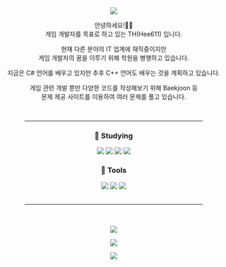 <div align=center>
 <img src="https://capsule-render.vercel.app/api?type=waving&color=gradient&customColorList=3&height=250&section=header&text=Hello!&fontSize=50" />
 <p>
  안녕하세요!🙇‍♂️<br>
  게임 개발자를 목표로 하고 있는 TH(Hee611) 입니다.
  
  현재 다른 분야의 IT 업계에 재직중이지만<br>
  게임 개발자의 꿈을 이루기 위해 학원을 병행하고 있습니다.

  지금은 C# 언어를 배우고 있지만 추후 C++ 언어도 배우는 것을 계획하고 있습니다.

  게임 관련 개발 뿐만 다양한 코드를 작성해보기 위해 Baekjoon 등<br>
  문제 제공 사이트를 이용하여 여러 문제를 풀고 있습니다.
 </p>
 
 <br/>
 <hr width="80%" noshade />
 
 <div>
  <h3>📄 Studying </h3>
   <img src="https://img.shields.io/badge/C%23-ffffff?style=flat-square&logo=Csharp&logoColor=ffffff&labelColor=3776AB&color=3776AB"/>
   <img src="https://img.shields.io/badge/C++-ffffff?style=flat-square&logo=c%2B%2B&logoColor=ffffff&labelColor=00599C&color=00599C"/>
   <img src="https://img.shields.io/badge/MySQL-ffffff?style=flat-square&logo=MySQL&logoColor=ffffff&labelColor=4479A1&color=4479A1"/>
   <img src="https://img.shields.io/badge/Linux-ffffff?style=flat-square&logo=Linux&logoColor=ffffff&labelColor=FF9436&color=FF9436"/>
 </div>
 
 <div>
  <h3>🧰 Tools </h3>
   <img src="https://img.shields.io/badge/Visual Studio-ffffff?style=flat-square&logo=Visual Studio&logoColor=ffffff&labelColor=5C2D91&color=5C2D91"/>
   <img src="https://img.shields.io/badge/Visual Studio Code-ffffff?style=flat-square&logo=Visual Studio Code&logoColor=ffffff&labelColor=007ACC&color=007ACC"/>
   <img src="https://img.shields.io/badge/GitHub-ffffff?style=flat-square&logo=GitHub&logoColor=ffffff&labelColor=181717&color=181717"/>
 </div>
 
<br/>
<hr width="80%" noshade />
<br/>
 
<!-- <img src="https://github-readme-stats.vercel.app/api?username=Hee611&show_icons=true&title_color=64b3f4&text_color=B2EBF4&bg_color=353535" /> -->
 
<br/>
 
<!-- 사용 언어 순위 <img src="https://github-readme-stats.vercel.app/api/top-langs/?username=Hee611&bg_color=353535&langs_count=5" /> -->
 <img src="https://github-readme-stats.vercel.app/api/top-langs/?username=Hee611&layout=compact&theme=dark"/>
 
 <a href="https://hits.seeyoufarm.com"><img src="https://hits.seeyoufarm.com/api/count/incr/badge.svg?url=https%3A%2F%2Fgithub.com%2FHee611&count_bg=%23070707&title_bg=%23555555&icon=cliqz.svg&icon_color=%23E7E7E7&title=hits&edge_flat=false"/></a>

 <img src="https://capsule-render.vercel.app/api?type=waving&color=gradient&customColorList=3&height=190&section=footer" />
</div>
